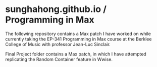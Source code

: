 # sunghahong.github.io / Programming in Max            

The following repository contains a Max patch I have worked on while currently taking the EP-341 Programming in Max course at the Berklee College of Music with professor Jean-Luc Sinclair.

Final Project folder contains a Max patch, in which I have attempted replicating the Random Container feature in Wwise.